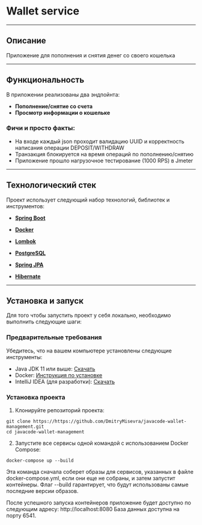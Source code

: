 #  Wallet service

---

## Описание

Приложение для пополнения и снятия денег со своего кошелька

---

## Функциональность

В приложении реализованы два эндпойнта:

* **Пополнение/снятие со счета**
* **Просмотр информации о кошельке** 

### Фичи и просто факты:

- На входе каждый json проходит валидацию UUID и корректность написания операции DEPOSIT/WITHDRAW
- Транзакция блокируется на время операций по пополнению/снятию
- Приложение прошло нагрузочное тестирование (1000 RPS) в Jmeter

---


## Технологический стек

Проект использует следующий набор технологий, библиотек и инструментов:

- **[Spring Boot](https://spring.io/projects/spring-boot)**

- **[Docker](https://www.docker.com/)**

- **[Lombok](https://projectlombok.org/)**

- **[PostgreSQL](https://www.postgresql.org/)**

- **[Spring JPA](https://spring.io/projects/spring-data-jpa)**

- **[Hibernate](https://hibernate.org/)**

---

## Установка и запуск

Для того чтобы запустить проект у себя локально, необходимо выполнить следующие шаги:

### Предварительные требования

Убедитесь, что на вашем компьютере установлены следующие инструменты:

- Java JDK 11 или выше: [Скачать](https://www.oracle.com/java/technologies/javase-jdk11-downloads.html)
- Docker: [Инструкция по установке](https://docs.docker.com/get-docker/)
- IntelliJ IDEA (для разработки): [Скачать](https://www.jetbrains.com/idea/download/)

### Установка проекта

1. Клонируйте репозиторий проекта:

```
git clone https://https://github.com/DmitryMisevra/javacode-wallet-management.git
cd javacode-wallet-management
```

2. Запустите все сервисы одной командой с использованием Docker Compose:

```
docker-compose up --build
```

Эта команда сначала соберет образы для сервисов, указанных в файле docker-compose.yml, если они еще не собраны,
и затем запустит контейнеры. Флаг --build гарантирует, что будут использованы самые последние версии образов.

После успешного запуска контейнеров приложение будет доступно по следующим адресу: http://localhost:8080
База данных доступна на порту 6541.
